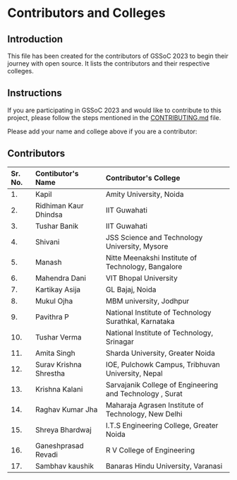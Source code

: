 # Contributors and Colleges

## Introduction

This file has been created for the contributors of GSSoC 2023 to begin their journey with open source. It lists the contributors and their respective colleges.

## Instructions

If you are participating in GSSoC 2023 and would like to contribute to this project, please follow the steps mentioned in the [CONTRIBUTING.md](CONTRIBUTING.md) file.

Please add your name and college above if you are a contributor:

## Contributors


| Sr. No. | Contibutor's Name | Contributor's College                  |
| :---   |        :---     |        :---                           |
| 1.      | Kapil             | Amity University, Noida |
| 2.      | Ridhiman Kaur Dhindsa            | IIT Guwahati |
| 3.      | Tushar Banik          | IIT Guwahati |
| 4.      | Shivani         | JSS Science and Technology University, Mysore |
| 5.      | Manash        | Nitte Meenakshi Institute of Technology, Bangalore |
| 6.      | Mahendra Dani       | VIT Bhopal University |
| 7.      | Kartikay Asija       | GL Bajaj, Noida |
| 8.      | Mukul Ojha          | MBM university, Jodhpur |
| 9.      | Pavithra P          | National Institute of Technology Surathkal, Karnataka |
| 10.     | Tushar Verma        | National Institute of Technology, Srinagar |
| 11.     | Amita Singh         | Sharda University, Greater Noida |
| 12.     | Surav Krishna Shrestha | IOE, Pulchowk Campus, Tribhuvan University, Nepal |
| 13.     | Krishna Kalani      | Sarvajanik College of Engineering and Technology , Surat |
| 14.     | Raghav Kumar Jha    | Maharaja Agrasen Institute of Technology, New Delhi |
| 15.     | Shreya Bhardwaj     | I.T.S Engineering College, Greater Noida | 
| 16.     | Ganeshprasad Revadi | R V College of Engineering |
| 17.     | Sambhav kaushik     | Banaras Hindu University, Varanasi |

